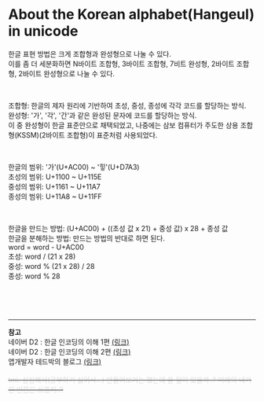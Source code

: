 # About the Korean alphabet(Hangeul) in unicode

한글 표현 방법은 크게 조합형과 완성형으로 나눌 수 있다.   
이를 좀 더 세분화하면 N바이트 조합형, 3바이트 조합형, 7비트 완성형, 2바이트 조합형, 2바이트 완성형으로 나눌 수 있다.   

<br>

조합형: 한글의 제자 원리에 기반하여 초성, 중성, 종성에 각각 코드를 할당하는 방식.   
완성형: '가', '각', '간'과 같은 완성된 문자에 코드를 할당하는 방식.   
이 중 완성형이 한글 표준안으로 채택되었고, 나중에는 삼보 컴퓨터가 주도한 상용 조합형(KSSM)(2바이트 조합형)이 표준처럼 사용되었다.   

<br>

한글의 범위: '가'(U+AC00) ~ '힣'(U+D7A3)   
초성의 범위: U+1100 ~ U+115E   
중성의 범위: U+1161 ~ U+11A7   
종성의 범위: U+11A8 ~  U+11FF   

<br>

한글을 만드는 방법: (U+AC00) + ((초성 값 x 21) + 중성 값) x 28 + 종성 값   
한글을 분해하는 방법: 만드는 방법의 반대로 하면 된다.   
word = word -  U+AC00   
초성: word / (21 x 28)   
중성: word % (21 x 28) / 28   
종성: word % 28   

<br><br><br>

---
**참고**   
네이버 D2 : 한글 인코딩의 이해 1편 [(링크)](https://d2.naver.com/helloworld/19187)   
네이버 D2 : 한글 인코딩의 이해 2편 [(링크)](https://d2.naver.com/helloworld/76650)   
앱개발자 테드박의 블로그 [(링크)](https://gun0912.tistory.com/65)   
<br>
~~<span style="color:Gainsboro">tmi: 심심해서(공부하기 싫어서...) 만들어보기는 했는데 쓸 일이 있을까..? 미래의 내가 한 번쯤은 쓰겠지..?</span>~~

